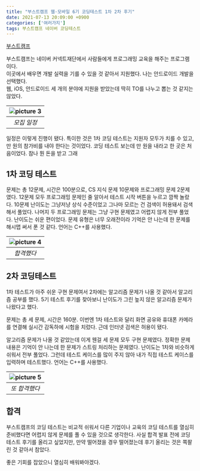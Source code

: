 ```yaml
---
title: "부스트캠프 웹·모바일 6기 코딩테스트 1차 2차 후기"
date: 2021-07-13 20:09:00 +0900
categories: ['여러가지']
tags: 부스트캠프 네이버 코딩테스트
---
```

[부스트캠프](https://boostcamp.connect.or.kr/)

부스트캠프는 네이버 커넥트재단에서 사람들에게 프로그래밍 교육을 해주는 프로그램이다.  
이곳에서 배우면 개발 실력을 기를 수 있을 것 같아서 지원했다. 나는 안드로이드 개발을 선택했다.  
웹, iOS, 안드로이드 세 개의 분야에 지원을 받았는데 딱히 TO를 나누고 뽑는 것 같지는 않았다.

| ![picture 3](https://i.imgur.com/4YXP0WI.png) |
|:--:|
| *모집 일정* |

일정은 이렇게 진행이 됐다. 특이한 것은 1차 코딩 테스트는 지원자 모두가 치를 수 있고, 만 원의 참가비를 내야 한다는 것이었다. 코딩 테스트 보는데 만 원을 내라고 한 곳은 처음이었다. 참나 뭔 돈을 받고 그래

## 1차 코딩 테스트

문제는 총 12문제, 시간은 100분으로, CS 지식 문제 10문제와 프로그래밍 문제 2문제였다. 12문제 모두 프로그래밍 문제인 줄 알아서 테스트 시작 버튼을 누르고 깜짝 놀랐다. 10문제 난이도는 그냥저냥 상식 수준이었고 그나마 모르는 건 검색이 허용돼서 검색해서 풀었다. 나머지 두 프로그래밍 문제는 그냥 구현 문제였고 어렵지 않게 전부 풀었다. 난이도는 쉬운 편이었다. 문제 유형은 너무 오래전이라 기억은 안 나는데 한 문제를 해시맵 써서 푼 것 같다. 언어는 C++를 사용했다.

| ![picture 4](https://i.imgur.com/t3b3cjO.png) |
|:--:|
| *합격했다* |

## 2차 코딩테스트

1차 테스트가 아주 쉬운 구현 문제여서 2차에는 알고리즘 문제가 나올 것 같아서 알고리즘 공부를 했다. 5기 테스트 후기를 찾아보니 난이도가 그린 높지 않은 알고리즘 문제가 나왔다고 했다.

문제는 총 세 문제, 시간은 160분. 이번엔 1차 테스트와 달리 화면 공유와 휴대폰 카메라를 연결해 실시간 감독하에 시험을 치렀다. 근데 인터넷 검색은 허용이 됐다.

알고리즘 문제가 나올 것 같았는데 이게 웬걸 세 문제 모두 구현 문제였다. 정확한 문제 내용은 기억이 안 나는데 한 문제가 스트링 처리하는 문제였다. 난이도는 1차와 비슷하게 쉬워서 전부 풀었다. 그런데 테스트 케이스를 많이 주지 않아 내가 직접 테스트 케이스를 입력하며 테스트했다. 언어는 C++를 사용했다.

| ![picture 5](https://i.imgur.com/FYurPPs.png) |
|:--:|
| *또 합격했다* |

## 합격

부스트캠프의 코딩 테스트는 비교적 쉬워서 다른 기업이나 교육의 코딩 테스트를 열심히 준비했다면 어렵지 않게 문제를 풀 수 있을 것으로 생각한다. 사실 합격 발표 전에 코딩 테스트 후기를 올리고 싶었지만, 만약 떨어졌을 경우 떨어졌는데 후기 올리는 것은 쪽팔린 것 같아서 참았다.

좋은 기회를 잡았으니 열심히 배워봐야겠다.